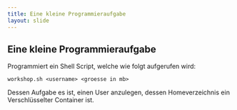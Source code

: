 ```yaml
---
title: Eine kleine Programmieraufgabe
layout: slide
---
```


## Eine kleine Programmieraufgabe

Programmiert ein Shell Script, welche wie folgt aufgerufen wird:

```workshop.sh <username> <groesse in mb>```

Dessen Aufgabe es ist, einen User anzulegen, dessen Homeverzeichnis ein Verschlüsselter Container ist.
